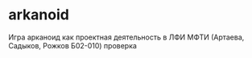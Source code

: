 # arkanoid
Игра арканоид как проектная деятельность в ЛФИ МФТИ  (Артаева, Садыков, Рожков Б02-010)
проверка